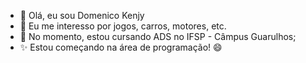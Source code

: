 - 👋 Olá, eu sou Domenico Kenjy
- 👀 Eu me interesso por jogos, carros, motores, etc.
- 🌱 No momento, estou cursando ADS no IFSP - Câmpus Guarulhos;
- ✨ Estou começando na área de programação! 😄




<!---
DomKR07/DomKR07 is a ✨ special ✨ repository because its `README.md` (this file) appears on your GitHub profile.
You can click the Preview link to take a look at your changes.
--->
